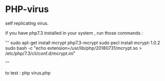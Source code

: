 # PHP-virus
self replicating virus.


if you have php7.3 installed in your system , run those commands :

'''
sudo apt-get install mcrypt php7.3-mcrypt
sudo pecl install mcrypt-1.0.2
sudo bash -c "echo extension=/usr/lib/php/20180731/mcrypt.so > /etc/php/7.3/cli/conf.d/mcrypt.ini"

'''


to test : php virus.php
